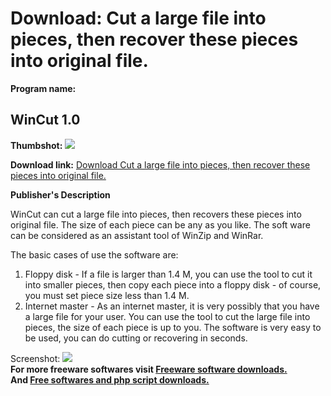 # Download: Cut a large file into pieces, then recover these pieces into original file.

**Program name:**

## WinCut 1.0

  
**Thumbshot:** ![](http://www.freewarefiles.com/screenshot/wincut1_md.gif)   
  
**Download link:** [Download Cut a large file into pieces, then recover these pieces into original file.](http://freesoftwares.boysofts.com/WinCut_program_18716.html)  
  


**Publisher's Description**  
  


WinCut can cut a large file into pieces, then recovers these pieces into original file. The size of each piece can be any as you like. The soft ware can be considered as an assistant tool of WinZip and WinRar. 

The basic cases of use the software are:

  1. Floppy disk - If a file is larger than 1.4 M, you can use the tool to cut it into smaller pieces, then copy each piece into a floppy disk - of course, you must set piece size less than 1.4 M. 
  2. Internet master - As an internet master, it is very possibly that you have a large file for your user. You can use the tool to cut the large file into pieces, the size of each piece is up to you. 
The software is very easy to be used, you can do cutting or recovering in seconds. 

  
  
Screenshot: ![](http://www.freewarefiles.com/screenshot/wincut1.gif)   
**For more freeware softwares visit [Freeware software downloads.](http://freesoftwares.boysofts.com/)**   
**And [Free softwares and php script downloads.](http://www.boysofts.com/)**
